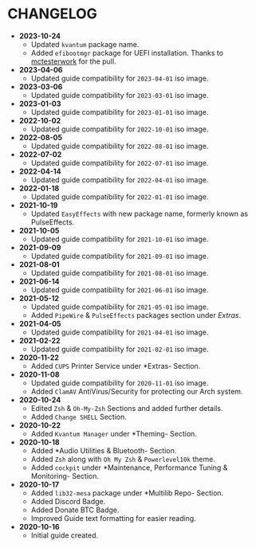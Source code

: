 # CHANGELOG

 - **2023-10-24**
   - Updated `kvantum` package name.
   - Added `efibootmgr` package for UEFI installation. Thanks to [mctesterwork](https://github.com/mctesterwork) for the pull.
  - **2023-04-06**
    - Updated guide compatibility for `2023-04-01` iso image.
  - **2023-03-06**
    - Updated guide compatibility for `2023-03-01` iso image.
  - **2023-01-03**
    - Updated guide compatibility for `2023-01-01` iso image.
  - **2022-10-02**
    - Updated guide compatibility for `2022-10-01` iso image.
  - **2022-08-05**
    - Updated guide compatibility for `2022-08-01` iso image.
  - **2022-07-02**
    - Updated guide compatibility for `2022-07-01` iso image.
  - **2022-04-14**
    - Updated guide compatibility for `2022-04-01` iso image.
  - **2022-01-18**
    - Updated guide compatibility for `2022-01-01` iso image.
  - **2021-10-19**
    - Updated `EasyEffects` with new package name, formerly known as PulseEffects.
  - **2021-10-05**
    - Updated guide compatibility for `2021-10-01` iso image.
  - **2021-09-09**
    - Updated guide compatibility for `2021-09-01` iso image.
  - **2021-08-01**
    - Updated guide compatibility for `2021-08-01` iso image.
  - **2021-06-14**
    - Updated guide compatibility for `2021-06-01` iso image.
  - **2021-05-12**
    - Updated guide compatibility for `2021-05-01` iso image.
    - Added `PipeWire` & `PulseEffects` packages section under *Extras*.
  - **2021-04-05**
    - Updated guide compatibility for `2021-04-01` iso image.
  - **2021-02-22**
    - Updated guide compatibility for `2021-02-01` iso image.
  - **2020-11-22**
    - Added `CUPS` Printer Service under *Extras- Section.
  - **2020-11-08**
    - Updated guide compatibility for `2020-11-01` iso image.
    - Added `ClamAV` AntiVirus/Security for protecting our Arch system.
  - **2020-10-24**
    - Edited `Zsh` & `Oh-My-Zsh` Sections and added further details.
    - Added `Change SHELL` Section.
  - **2020-10-22**
    - Added `Kvantum Manager` under *Theming- Section.
  - **2020-10-18**
    - Added *Audio Utilities & Bluetooth- Section.
    - Added `Zsh` along with `Oh My Zsh` & `Powerlevel10k` theme.
    - Added `cockpit` under *Maintenance, Performance Tuning & Monitoring- Section.
  - **2020-10-17**
    - Added `lib32-mesa` package under *Multilib Repo- Section.
    - Added Discord Badge.
    - Added Donate BTC Badge.
    - Improved Guide text formatting for easier reading.
  - **2020-10-16**
    - Initial guide created.
